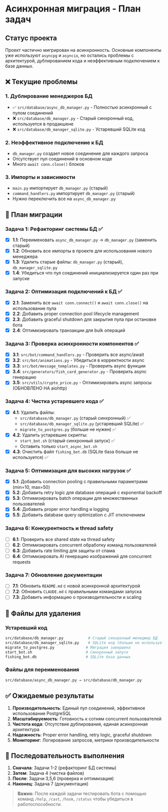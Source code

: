 # Асинхронная миграция - План задач

## Статус проекта
Проект частично мигрирован на асинхронность. Основные компоненты уже используют `asyncpg` и `asyncio`, но остались проблемы с архитектурой, дублированием кода и неэффективным подключением к базе данных.

## ❌ Текущие проблемы

### 1. Дублирование менеджеров БД
- ✅ `src/database/async_db_manager.py` - Полностью асинхронный с пулом соединений
- ❌ `src/database/db_manager.py` - Старый синхронный код, используется в продакшене
- ❌ `src/database/db_manager_sqlite.py` - Устаревший SQLite код

### 2. Неэффективное подключение к БД
- `db_manager.py` создает новое соединение для каждого запроса
- Отсутствует пул соединений в основном коде
- Много `await conn.close()` блоков

### 3. Импорты и зависимости
- `main.py` импортирует `db_manager.py` (старый)
- `command_handlers.py` импортирует `db_manager.py` (старый)
- Нужно переключить все на `async_db_manager.py`

## 🎯 План миграции

### Задача 1: Рефакторинг системы БД ✅
- [x] **1.1**: Переименовать `async_db_manager.py` → `db_manager.py` (заменить старый)
- [x] **1.2**: Обновить все импорты в проекте для использования нового менеджера
- [x] **1.3**: Удалить старые файлы: `db_manager.py` (старый), `db_manager_sqlite.py`
- [x] **1.4**: Убедиться что пул соединений инициализируется один раз при запуске

### Задача 2: Оптимизация подключений к БД ✅
- [x] **2.1**: Заменить все `await conn.connect()` и `await conn.close()` на использование пула
- [x] **2.2**: Добавить proper connection pool lifecycle management
- [x] **2.3**: Добавить graceful shutdown для закрытия пула при остановке бота
- [x] **2.4**: Оптимизировать транзакции для bulk операций

### Задача 3: Проверка асинхронности компонентов ✅
- [x] **3.1**: `src/bot/command_handlers.py` - Проверить все async/await
- [x] **3.2**: `src/bot/animations.py` - Убедиться в корректности async
- [x] **3.3**: `src/bot/message_templates.py` - Проверить async функции
- [x] **3.4**: `src/generators/fish_card_generator.py` - Проверить async генерацию
- [x] **3.5**: `src/utils/crypto_price.py` - Оптимизировать async запросы (ОБНОВЛЕНО НА aiohttp)

### Задача 4: Чистка устаревшего кода ✅
- [x] **4.1**: Удалить файлы:
  - `src/database/db_manager.py` (старый синхронный) ✅
  - `src/database/db_manager_sqlite.py` (устаревший SQLite) ✅
  - `migrate_to_postgres.py` (больше не нужен) ✅
- [x] **4.2**: Удалить устаревшие скрипты:
  - `start_bot.sh` (старый синхронный запуск) ✅
  - Оставить только `start_async_bot.sh`
- [x] **4.3**: Очистить файл `fishing_bot.db` (SQLite база больше не используется) ✅

### Задача 5: Оптимизация для высоких нагрузок ✅
- [x] **5.1**: Добавить connection pooling с правильными параметрами (min=10, max=50)
- [x] **5.2**: Добавить retry logic для database операций с exponential backoff
- [x] **5.3**: Оптимизировать batch операции для множественных пользователей
- [x] **5.4**: Добавить proper error handling и logging
- [x] **5.5**: Добавить database query optimization с JIT отключением

### Задача 6: Конкурентность и thread safety
- [ ] **6.1**: Проверить все shared state на thread safety
- [ ] **6.2**: Оптимизировать concurrent обработку команд пользователей
- [ ] **6.3**: Добавить rate limiting для защиты от спама
- [ ] **6.4**: Оптимизировать AI генерацию изображений для concurrent requests

### Задача 7: Обновление документации
- [ ] **7.1**: Обновить `README.md` с новой асинхронной архитектурой
- [ ] **7.2**: Обновить `CLAUDE.md` с правильными командами запуска
- [ ] **7.3**: Добавить информацию о производительности и scaling

## 🧹 Файлы для удаления

### Устаревший код
```bash
src/database/db_manager.py           # Старый синхронный менеджер БД
src/database/db_manager_sqlite.py    # SQLite код (больше не используется)
migrate_to_postgres.py              # Миграция завершена
start_bot.sh                        # Синхронный запуск
fishing_bot.db                      # SQLite база данных
```

### Файлы для переименования
```bash
src/database/async_db_manager.py → src/database/db_manager.py
```

## ✅ Ожидаемые результаты

1. **Производительность**: Единый пул соединений, эффективное использование PostgreSQL
2. **Масштабируемость**: Готовность к сотням concurrent пользователей  
3. **Чистота кода**: Отсутствие дублирования, единая асинхронная архитектура
4. **Надежность**: Proper error handling, retry logic, graceful shutdown
5. **Мониторинг**: Логирование запросов, метрики производительности

## 🚀 Последовательность выполнения

1. **Сначала**: Задачи 1-2 (рефакторинг БД системы)
2. **Затем**: Задача 4 (чистка файлов) 
3. **После**: Задачи 3,5,6 (проверка и оптимизация)
4. **Наконец**: Задача 7 (документация)

> **Важно**: После каждой задачи тестировать бота с помощью команд `/help`, `/cast`, `/hook`, `/status` чтобы убедиться в работоспособности.